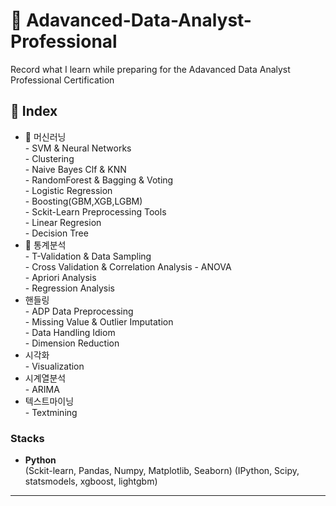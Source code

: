 # 📔 Adavanced-Data-Analyst-Professional
Record what I learn while preparing for the Adavanced Data Analyst Professional Certification

## 📑 Index
* 🌟 머신러닝   
            - SVM & Neural Networks   
      - Clustering  
      - Naive Bayes Clf & KNN   
      - RandomForest & Bagging & Voting     
      - Logistic Regression     
      - Boosting(GBM,XGB,LGBM)  
      - Sckit-Learn Preprocessing Tools     
      - Linear Regresion  
      - Decision Tree     
* 🌟 통계분석   
      - T-Validation & Data Sampling            
      - Cross Validation & Correlation Analysis 
      - ANOVA           
      - Apriori Analysis            
      - Regression Analysis         
* 핸들링       
      - ADP Data Preprocessing      
      - Missing Value & Outlier Imputation      
      - Data Handling Idiom         
      - Dimension Reduction
* 시각화       
      - Visualization
* 시계열분석     
      - ARIMA
* 텍스트마이닝     
      - Textmining

### Stacks
- **Python**   
    (Sckit-learn, Pandas, Numpy, Matplotlib, Seaborn)
    (IPython, Scipy, statsmodels, xgboost, lightgbm)
    
---
